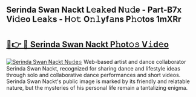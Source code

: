 ## Serinda Swan Nackt L𝚎a𝚔ed N𝚞𝚍e - Part-B7x Vi𝚍𝚎o L𝚎a𝚔s - H𝚘𝚝 O𝚗𝚕yf𝚊ns P𝚑𝚘tos 1mXRr

# <h2><a href="http://kf4efj6.oniu.top/?m=Serinda+Swan+Nackt">🔗👉 🔴 Serinda Swan Nackt P𝚑ot𝚘𝚜 V𝚒d𝚎o</a></h2>

[![Serinda Swan Nackt Nu𝚍e𝚜](https://i.imgur.com/0qMVB7G.gif)](http://kf4efj6.oniu.top/?m=Serinda+Swan+Nackt)
Web-based artist and dance collaborator Serinda Swan Nackt, recognized for sharing dance and lifestyle ideas through solo and collaborative dance performances and short videos. Serinda Swan Nackt's public image is marked by its friendly and relatable nature, but the mysteries of his personal life remain a tantalizing enigma.  
